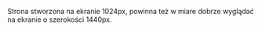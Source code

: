 Strona stworzona na ekranie 1024px, powinna też w miare dobrze wyglądać na ekranie o szerokości 1440px.
